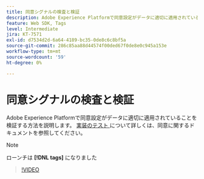 ```yaml
---
title: 同意シグナルの検査と検証
description: Adobe Experience Platformで同意設定がデータに適切に適用されていることを検証する方法を説明します。
feature: Web SDK, Tags
level: Intermediate
jira: KT-7571
exl-id: d7534d2d-6a64-4189-bc35-0de8c6c8bf5a
source-git-commit: 286c85aa88d44574f00ded67f0de8e0c945a153e
workflow-type: tm+mt
source-wordcount: '59'
ht-degree: 0%

---
```


# 同意シグナルの検査と検証

Adobe Experience Platformで同意設定がデータに適切に適用されていることを検証する方法を説明します。 [ 実装のテスト ](https://experienceleague.adobe.com/docs/experience-platform/landing/governance-privacy-security/consent/adobe/overview.html?lang=ja#test-implementation) について詳しくは、同意に関するドキュメントを参照してください。

>[!NOTE]
>
> ローンチは **[!DNL tags]** になりました

>[!VIDEO](https://video.tv.adobe.com/v/3443785/?learn=on&enablevpops&captions=jpn)
